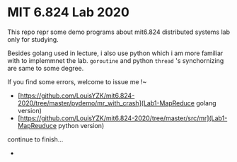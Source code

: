 # MIT 6.824 Lab 2020
This repo repr some demo programs about mit6.824 distributed systems lab only for studying.

Besides golang used in lecture, i also use python which i am more familiar with to implemmnet the lab. `goroutine` and python `thread` 's synchornizing are same to some degree.

If you find some errors, welcome to issue me !~

- [https://github.com/LouisYZK/mit6.824-2020/tree/master/pydemo/mr_with_crash](Lab1-MapReduce golang version)
- [https://github.com/LouisYZK/mit6.824-2020/tree/master/src/mr](Lab1-MapReuduce python version)

continue to finish...

- [](lab-2)